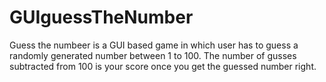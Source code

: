 # GUIguessTheNumber 
Guess the numbeer is a GUI based game in which user has to guess a randomly generated number between 1 to 100.
The number of gusses subtracted from 100 is your score once you get the guessed number right.

